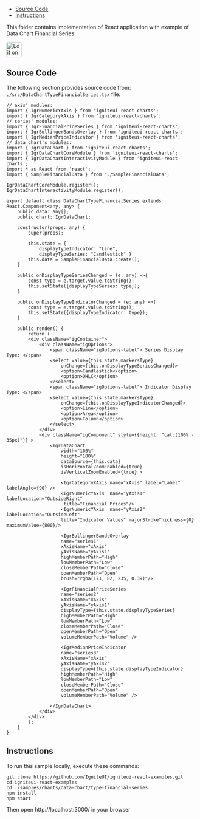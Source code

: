<!-- NOTE: do not change this file because it will be auto re-generated from template file: -->
<!-- https://github.com/IgniteUI/igniteui-react-examples/tree/master/templates/sample/ReadMe.md -->

<!-- ## Table of Contents -->
<!-- - [Sample Preview](#Sample-Preview) -->
- [Source Code](#Source-Code)
- [Instructions](#Instructions)

This folder contains implementation of React application with example of Data Chart Financial Series.
<!-- in the Data Chart component -->
<!-- [Data Chart](https://infragistics.com/Reactsite/components/data-chart.html) -->

<html lang="en" xmlns="http://www.w3.org/1999/xhtml">
    <body>
        <a target="_blank" href="https://codesandbox.io/s/github/IgniteUI/igniteui-react-examples/tree/master/samples/charts/data-chart/type-financial-series?fontsize=14&hidenavigation=1&theme=dark&view=preview&file=/src/DataChartTypeFinancialSeries.tsx" rel="noopener noreferrer">
            <img height="40px" style="border-radius: 0.25rem" alt="Edit on CodeSandbox" src="https://static.infragistics.com/xplatform/images/sandbox/code.png"/>
        </a>
        <!-- <a target="_blank"
href="https://codesandbox.io/s/github/IgniteUI/igniteui-react-examples/tree/master/samples/maps/geo-map/binding-csv-points?fontsize=14&hidenavigation=1&theme=dark&view=preview">
            <img alt="Edit Sample" src="https://codesandbox.io/static/img/play-codesandbox.svg"/>
        </a> -->
        <!-- <a target="_blank" style="margin-left: 0.5rem"
href="https://codesandbox.io/embed/github/IgniteUI/igniteui-react-examples/tree/master/samples/charts/data-chart/type-financial-series?fontsize=14&hidenavigation=1&theme=dark&view=preview&file=/src/DataChartTypeFinancialSeries.tsx">
            <img height="40px" style="border-radius: 5px" alt="View on CodeSandbox" src="https://static.infragistics.com/xplatform/images/sandbox/view.png"/>
        </a> -->
        <!-- <a target="_blank"
href="https://codesandbox.io/embed/github/IgniteUI/igniteui-react-examples/tree/master/samples/maps/geo-map/binding-csv-points?fontsize=14&hidenavigation=1&theme=dark&view=preview">
            <img alt="View on CodeSandbox" src="https://static.infragistics.com/xplatform/images/sandbox/view.png"/>
        </a>
https://codesandbox.io/embed/react-treemap-overview-rtb45
https://codesandbox.io/static/img/play-codesandbox.svg
https://codesandbox.io/embed/react-treemap-overview-rtb45?view=browser -->
    </body>
</html>

<!-- ## Sample Preview -->

<!-- <iframe
  src="https://codesandbox.io/embed/github/IgniteUI/igniteui-react-examples/tree/master/samples/charts/data-chart/type-financial-series?fontsize=14&hidenavigation=1&theme=dark&view=preview&file=/src/DataChartTypeFinancialSeries.tsx"
  style="width:100%; height:400px; border:0; border-radius: 4px; overflow:hidden;"
  allow="accelerometer; ambient-light-sensor; camera; encrypted-media; geolocation; gyroscope; hid; microphone; midi; payment; usb; vr"
  sandbox="allow-forms allow-modals allow-popups allow-presentation allow-same-origin allow-scripts"
></iframe> -->

## Source Code

The following section provides source code from:
`./src/DataChartTypeFinancialSeries.tsx` file:

```tsx
// axis' modules:
import { IgrNumericYAxis } from 'igniteui-react-charts';
import { IgrCategoryXAxis } from 'igniteui-react-charts';
// series' modules:
import { IgrFinancialPriceSeries } from 'igniteui-react-charts';
import { IgrBollingerBandsOverlay } from 'igniteui-react-charts';
import { IgrMedianPriceIndicator } from 'igniteui-react-charts';
// data chart's modules:
import { IgrDataChart } from 'igniteui-react-charts';
import { IgrDataChartCoreModule } from 'igniteui-react-charts';
import { IgrDataChartInteractivityModule } from 'igniteui-react-charts';
import * as React from 'react';
import { SampleFinancialData } from './SampleFinancialData';

IgrDataChartCoreModule.register();
IgrDataChartInteractivityModule.register();

export default class DataChartTypeFinancialSeries extends React.Component<any, any> {
    public data: any[];
    public chart: IgrDataChart;

    constructor(props: any) {
        super(props);

        this.state = {
            displayTypeIndicator: "Line",
            displayTypeSeries: "Candlestick" }
        this.data = SampleFinancialData.create();
    }

    public onDisplayTypeSeriesChanged = (e: any) =>{
        const type = e.target.value.toString();
        this.setState({displayTypeSeries: type});
    }

    public onDisplayTypeIndicatorChanged = (e: any) =>{
        const type = e.target.value.toString();
        this.setState({displayTypeIndicator: type});
    }

    public render() {
        return (
        <div className="igContainer">
            <div className="igOptions">
                <span className="igOptions-label"> Series Display Type: </span>
                <select value={this.state.markersType}
                    onChange={this.onDisplayTypeSeriesChanged}>
                    <option>Candlestick</option>
                    <option>OHLC</option>
                </select>
                <span className="igOptions-label"> Indicator Display Type: </span>
                <select value={this.state.markersType}
                    onChange={this.onDisplayTypeIndicatorChanged}>
                    <option>Line</option>
                    <option>Area</option>
                    <option>Column</option>
                </select>
            </div>
            <div className="igComponent" style={{height: "calc(100% - 35px)"}} >
                <IgrDataChart
                    width="100%"
                    height="100%"
                    dataSource={this.data}
                    isHorizontalZoomEnabled={true}
                    isVerticalZoomEnabled={true} >

                    <IgrCategoryXAxis name="xAxis" label="Label" labelAngle={90} />
                    <IgrNumericYAxis  name="yAxis1" labelLocation="OutsideRight"
                     title="Financial Prices"/>
                    <IgrNumericYAxis  name="yAxis2" labelLocation="OutsideLeft"
                    title="Indicator Values" majorStrokeThickness={0} maximumValue={800}/>

                    <IgrBollingerBandsOverlay
                    name="series1"
                    xAxisName="xAxis"
                    yAxisName="yAxis1"
                    highMemberPath="High"
                    lowMemberPath="Low"
                    closeMemberPath="Close"
                    openMemberPath="Open"
                    brush="rgba(171, 82, 235, 0.39)"/>

                    <IgrFinancialPriceSeries
                    name="series2"
                    xAxisName="xAxis"
                    yAxisName="yAxis1"
                    displayType={this.state.displayTypeSeries}
                    highMemberPath="High"
                    lowMemberPath="Low"
                    closeMemberPath="Close"
                    openMemberPath="Open"
                    volumeMemberPath="Volume" />

                    <IgrMedianPriceIndicator
                    name="series3"
                    xAxisName="xAxis"
                    yAxisName="yAxis2"
                    displayType={this.state.displayTypeIndicator}
                    highMemberPath="High"
                    lowMemberPath="Low"
                    closeMemberPath="Close"
                    openMemberPath="Open"
                    volumeMemberPath="Volume" />

                </IgrDataChart>
            </div>
        </div>
        );
    }
}

```

## Instructions
To run this sample locally, execute these commands:

```
git clone https://github.com/IgniteUI/igniteui-react-examples.git
cd igniteui-react-examples
cd ./samples/charts/data-chart/type-financial-series
npm install
npm start

```

Then open http://localhost:3000/ in your browser

